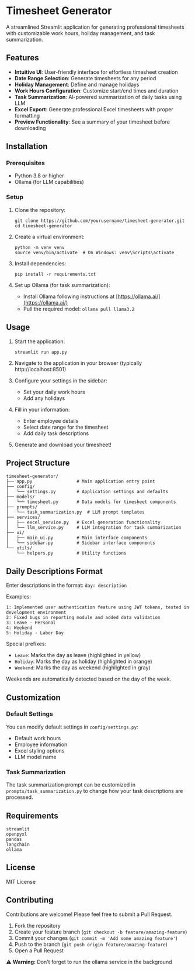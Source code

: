 # Timesheet Generator

A streamlined Streamlit application for generating professional timesheets with customizable work hours, holiday management, and task summarization.

## Features

- **Intuitive UI**: User-friendly interface for effortless timesheet creation
- **Date Range Selection**: Generate timesheets for any period
- **Holiday Management**: Define and manage holidays
- **Work Hours Configuration**: Customize start/end times and duration
- **Task Summarization**: AI-powered summarization of daily tasks using LLM
- **Excel Export**: Generate professional Excel timesheets with proper formatting
- **Preview Functionality**: See a summary of your timesheet before downloading

## Installation

### Prerequisites

- Python 3.8 or higher
- Ollama (for LLM capabilities)

### Setup

1. Clone the repository:
   ```
   git clone https://github.com/yourusername/timesheet-generator.git
   cd timesheet-generator
   ```

2. Create a virtual environment:
   ```
   python -m venv venv
   source venv/bin/activate  # On Windows: venv\Scripts\activate
   ```

3. Install dependencies:
   ```
   pip install -r requirements.txt
   ```

4. Set up Ollama (for task summarization):
   - Install Ollama following instructions at [https://ollama.ai/](https://ollama.ai/)
   - Pull the required model: `ollama pull llama3.2`

## Usage

1. Start the application:
   ```
   streamlit run app.py
   ```

2. Navigate to the application in your browser (typically http://localhost:8501)

3. Configure your settings in the sidebar:
   - Set your daily work hours
   - Add any holidays

4. Fill in your information:
   - Enter employee details
   - Select date range for the timesheet
   - Add daily task descriptions

5. Generate and download your timesheet!

## Project Structure

```
timesheet-generator/
├── app.py                 # Main application entry point
├── config/
│   └── settings.py        # Application settings and defaults
├── models/
│   └── timesheet.py       # Data models for timesheet components
├── prompts/
│   └── task_summarization.py  # LLM prompt templates
├── services/
│   ├── excel_service.py   # Excel generation functionality
│   └── llm_service.py     # LLM integration for task summarization
├── ui/
│   ├── main_ui.py         # Main interface components
│   └── sidebar.py         # Sidebar interface components
└── utils/
    └── helpers.py         # Utility functions
```

## Daily Descriptions Format

Enter descriptions in the format: `day: description`

Examples:
```
1: Implemented user authentication feature using JWT tokens, tested in development environment
2: Fixed bugs in reporting module and added data validation
3: Leave - Personal
4: Weekend
5: Holiday - Labor Day
```

Special prefixes:
- `Leave`: Marks the day as leave (highlighted in yellow)
- `Holiday`: Marks the day as holiday (highlighted in orange)
- `Weekend`: Marks the day as weekend (highlighted in gray)

Weekends are automatically detected based on the day of the week.

## Customization

### Default Settings

You can modify default settings in `config/settings.py`:
- Default work hours
- Employee information
- Excel styling options
- LLM model name

### Task Summarization

The task summarization prompt can be customized in `prompts/task_summarization.py` to change how your task descriptions are processed.

## Requirements

```
streamlit
openpyxl
pandas
langchain
ollama
```

## License

MIT License

## Contributing

Contributions are welcome! Please feel free to submit a Pull Request.

1. Fork the repository
2. Create your feature branch (`git checkout -b feature/amazing-feature`)
3. Commit your changes (`git commit -m 'Add some amazing feature'`)
4. Push to the branch (`git push origin feature/amazing-feature`)
5. Open a Pull Request

⚠️ **Warning:** Don't forget to run the ollama service in the background
